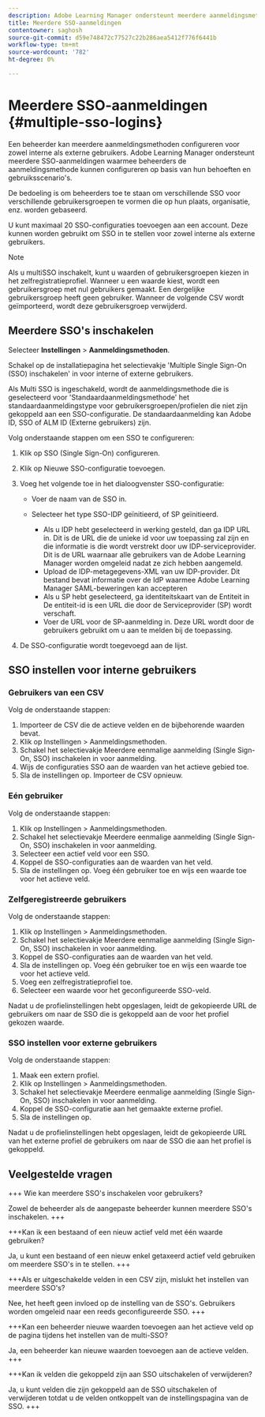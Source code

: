 ```yaml
---
description: Adobe Learning Manager ondersteunt meerdere aanmeldingsmethoden via meerdere SSO-configuraties voor zowel interne als externe gebruikers.
title: Meerdere SSO-aanmeldingen
contentowner: saghosh
source-git-commit: d59e748472c77527c22b286aea5412f776f6441b
workflow-type: tm+mt
source-wordcount: '782'
ht-degree: 0%

---
```



# Meerdere SSO-aanmeldingen {#multiple-sso-logins}

Een beheerder kan meerdere aanmeldingsmethoden configureren voor zowel interne als externe gebruikers. Adobe Learning Manager ondersteunt meerdere SSO-aanmeldingen waarmee beheerders de aanmeldingsmethode kunnen configureren op basis van hun behoeften en gebruiksscenario&#39;s.

De bedoeling is om beheerders toe te staan om verschillende SSO voor verschillende gebruikersgroepen te vormen die op hun plaats, organisatie, enz. worden gebaseerd.

U kunt maximaal 20 SSO-configuraties toevoegen aan een account. Deze kunnen worden gebruikt om SSO in te stellen voor zowel interne als externe gebruikers.

>[!NOTE]
>
>Als u multiSSO inschakelt, kunt u waarden of gebruikersgroepen kiezen in het zelfregistratieprofiel. Wanneer u een waarde kiest, wordt een gebruikersgroep met nul gebruikers gemaakt. Een dergelijke gebruikersgroep heeft geen gebruiker. Wanneer de volgende CSV wordt geïmporteerd, wordt deze gebruikersgroep verwijderd.

## Meerdere SSO&#39;s inschakelen

Selecteer **Instellingen** > **Aanmeldingsmethoden**.

Schakel op de installatiepagina het selectievakje &#39;Multiple Single Sign-On (SSO) inschakelen&#39; in voor interne of externe gebruikers.

Als Multi SSO is ingeschakeld, wordt de aanmeldingsmethode die is geselecteerd voor &#39;Standaardaanmeldingsmethode&#39; het standaardaanmeldingstype voor gebruikersgroepen/profielen die niet zijn gekoppeld aan een SSO-configuratie. De standaardaanmelding kan Adobe ID, SSO of ALM ID (Externe gebruikers) zijn.

Volg onderstaande stappen om een SSO te configureren:

1. Klik op SSO (Single Sign-On) configureren.
1. Klik op Nieuwe SSO-configuratie toevoegen.
1. Voeg het volgende toe in het dialoogvenster SSO-configuratie:

   * Voer de naam van de SSO in.
   * Selecteer het type SSO-IDP geïnitieerd, of SP geïnitieerd.

      * Als u IDP hebt geselecteerd in werking gesteld, dan ga IDP URL in. Dit is de URL die de unieke id voor uw toepassing zal zijn en die informatie is die wordt verstrekt door uw IDP-serviceprovider. Dit is de URL waarnaar alle gebruikers van de Adobe Learning Manager worden omgeleid nadat ze zich hebben aangemeld.
      * Upload de IDP-metagegevens-XML van uw IDP-provider. Dit bestand bevat informatie over de IdP waarmee Adobe Learning Manager SAML-beweringen kan accepteren
      * Als u SP hebt geselecteerd, ga identiteitskaart van de Entiteit in De entiteit-id is een URL die door de Serviceprovider (SP) wordt verschaft.
      * Voer de URL voor de SP-aanmelding in. Deze URL wordt door de gebruikers gebruikt om u aan te melden bij de toepassing.

1. De SSO-configuratie wordt toegevoegd aan de lijst.

## SSO instellen voor interne gebruikers

### Gebruikers van een CSV

Volg de onderstaande stappen:

1. Importeer de CSV die de actieve velden en de bijbehorende waarden bevat.
1. Klik op Instellingen > Aanmeldingsmethoden.
1. Schakel het selectievakje Meerdere eenmalige aanmelding (Single Sign-On, SSO) inschakelen in voor aanmelding.
1. Wijs de configuraties SSO aan de waarden van het actieve gebied toe.
1. Sla de instellingen op. Importeer de CSV opnieuw.

### Eén gebruiker

Volg de onderstaande stappen:

1. Klik op Instellingen > Aanmeldingsmethoden.
1. Schakel het selectievakje Meerdere eenmalige aanmelding (Single Sign-On, SSO) inschakelen in voor aanmelding.
1. Selecteer een actief veld voor een SSO.
1. Koppel de SSO-configuraties aan de waarden van het veld.
1. Sla de instellingen op. Voeg één gebruiker toe en wijs een waarde toe voor het actieve veld.

### Zelfgeregistreerde gebruikers

Volg de onderstaande stappen:

1. Klik op Instellingen > Aanmeldingsmethoden.
1. Schakel het selectievakje Meerdere eenmalige aanmelding (Single Sign-On, SSO) inschakelen in voor aanmelding.
1. Koppel de SSO-configuraties aan de waarden van het veld.
1. Sla de instellingen op. Voeg één gebruiker toe en wijs een waarde toe voor het actieve veld.
1. Voeg een zelfregistratieprofiel toe.
1. Selecteer een waarde voor het geconfigureerde SSO-veld.

Nadat u de profielinstellingen hebt opgeslagen, leidt de gekopieerde URL de gebruikers om naar de SSO die is gekoppeld aan de voor het profiel gekozen waarde.

### SSO instellen voor externe gebruikers

Volg de onderstaande stappen:

1. Maak een extern profiel.
1. Klik op Instellingen > Aanmeldingsmethoden.
1. Schakel het selectievakje Meerdere eenmalige aanmelding (Single Sign-On, SSO) inschakelen in voor aanmelding.
1. Koppel de SSO-configuratie aan het gemaakte externe profiel.
1. Sla de instellingen op.

Nadat u de profielinstellingen hebt opgeslagen, leidt de gekopieerde URL van het externe profiel de gebruikers om naar de SSO die aan het profiel is gekoppeld.

## Veelgestelde vragen

+++ Wie kan meerdere SSO&#39;s inschakelen voor gebruikers?

Zowel de beheerder als de aangepaste beheerder kunnen meerdere SSO&#39;s inschakelen.
+++

+++Kan ik een bestaand of een nieuw actief veld met één waarde gebruiken?

Ja, u kunt een bestaand of een nieuw enkel getaxeerd actief veld gebruiken om meerdere SSO&#39;s in te stellen.
+++

+++Als er uitgeschakelde velden in een CSV zijn, mislukt het instellen van meerdere SSO&#39;s?

Nee, het heeft geen invloed op de instelling van de SSO&#39;s. Gebruikers worden omgeleid naar een reeds geconfigureerde SSO.
+++

+++Kan een beheerder nieuwe waarden toevoegen aan het actieve veld op de pagina tijdens het instellen van de multi-SSO?

Ja, een beheerder kan nieuwe waarden toevoegen aan de actieve velden.
+++

+++Kan ik velden die gekoppeld zijn aan SSO uitschakelen of verwijderen?

Ja, u kunt velden die zijn gekoppeld aan de SSO uitschakelen of verwijderen totdat u de velden ontkoppelt van de instellingspagina van de SSO.
+++
